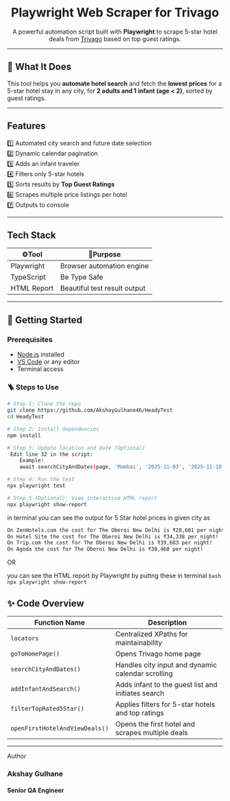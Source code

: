 <h1 align="center">Playwright Web Scraper for Trivago</h1>

<p align="center">
  A powerful automation script built with <strong>Playwright</strong> to scrape 5-star hotel deals from <a href="https://www.trivago.com">Trivago</a> based on top guest ratings.
</p>

---

## 🩻 What It Does

This tool helps you **automate hotel search** and fetch the **lowest prices** for a 5-star hotel stay in any city, for **2 adults and 1 infant (age < 2)**, sorted by guest ratings.

---

##  Features

1️⃣  Automated city search and future date selection  
2️⃣  Dynamic calendar pagination  
3️⃣  Adds an infant traveler  
4️⃣  Filters only 5-star hotels  
5️⃣  Sorts results by **Top Guest Ratings**  
6️⃣  Scrapes multiple price listings per hotel  
7️⃣  Outputs to console

---

##  Tech Stack

| ⚙️Tool        | 🤔Purpose                     |
|-------------|------------------------------|
|  Playwright | Browser automation engine    |
|  TypeScript | Be Type Safe |
|  HTML Report | Beautiful test result output |

---

## 🏁 Getting Started

###  Prerequisites
- [Node.js](https://nodejs.org/) installed
- [VS Code](https://code.visualstudio.com/) or any editor
- Terminal access

### 🪜 Steps to Use

```bash
# Step 1: Clone the repo
git clone https://github.com/AkshayGulhane46/HeadyTest
cd HeadyTest

# Step 2: Install dependencies
npm install

# Step 3: Update location and date (Optional)
 Edit line 32 in the script:
    Example:
    await searchCityAndDates(page, 'Mumbai', '2025-11-03', '2025-11-10');

# Step 4: Run the test
npx playwright test

# Step 5 (Optional): View interactive HTML report
npx playwright show-report
```


in terminal you can see the output for 5 Star hotel prices in given city as 

```bash 
On ZenHotels.com the cost for The Oberoi New Delhi is ₹28,601 per night!
On Hotel Site the cost for The Oberoi New Delhi is ₹34,338 per night!
On Trip.com the cost for The Oberoi New Delhi is ₹39,683 per night!
On Agoda the cost for The Oberoi New Delhi is ₹38,468 per night!
```

OR

you can see the HTML report by Playwright by puttng these in terminal
```bash  npx playwright show-report ```


## ✨ Code Overview

| Function Name                | Description                                        |
|-----------------------------|----------------------------------------------------|
| `locators`                  | Centralized XPaths for maintainability             |
| `goToHomePage()`            | Opens Trivago home page                            |
| `searchCityAndDates()`      | Handles city input and dynamic calendar scrolling  |
| `addInfantAndSearch()`      | Adds infant to the guest list and initiates search |
| `filterTopRated5Star()`     | Applies filters for 5-star hotels and top ratings  |
| `openFirstHotelAndViewDeals()` | Opens the first hotel and scrapes multiple deals  |



---

Author
### Akshay Gulhane

#### Senior QA Engineer

 


